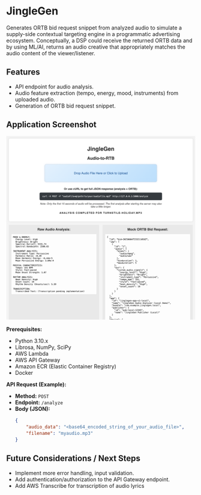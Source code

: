 # JingleGen

Generates ORTB bid request snippet from analyzed audio to simulate a supply-side contextual targeting engine in a programmatic advertising ecosystem. Conceptually, a DSP could receive the returned ORTB data and by using ML/AI, returns an audio creative that appropriately matches the audio content of the viewer/listener. 


## Features

*   API endpoint for audio analysis.
*   Audio feature extraction (tempo, energy, mood, instruments) from uploaded audio.
*   Generation of ORTB bid request snippet. 

## Application Screenshot

![JingleGen Application Screenshot](screenshot.png)

 
**Prerequisites:**
*   Python 3.10.x
*   Librosa, NumPy, SciPy
*   AWS Lambda
*   AWS API Gateway
*   Amazon ECR (Elastic Container Registry) 
*   Docker

 
**API Request (Example):**

*   **Method:** `POST`
*   **Endpoint:** `/analyze`
*   **Body (JSON):**
    ```json
    {
        "audio_data": "<base64_encoded_string_of_your_audio_file>",
        "filename": "myaudio.mp3" 
    }
    ```

 
## Future Considerations / Next Steps

*   Implement more error handling, input validation.
*   Add authentication/authorization to the API Gateway endpoint.
*   Add AWS Transcribe for transcription of audio lyrics